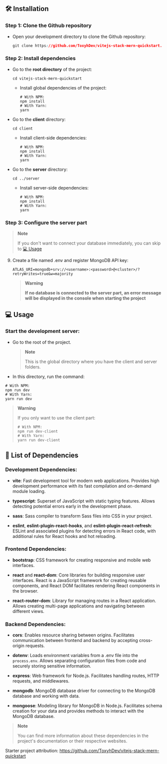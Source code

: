 ## 🛠️ Installation

### Step 1: Clone the Github repository

- Open your development directory to clone the Github repository:
  ```css
  git clone https://github.com/ToxyhDev/vitejs-stack-mern-quickstart.git
  ```

### Step 2: Install dependencies

- Go to the **root directory** of the project:

  ```shell
  cd vitejs-stack-mern-quickstart
  ```

  - Install global dependencies of the project:

    ```shell
    # With NPM:
    npm install
    # With Yarn:
    yarn
    ```

- Go to the **client** directory:

  ```shell
  cd client
  ```

  - Install client-side dependencies:

    ```shell
    # With NPM:
    npm install
    # With Yarn:
    yarn
    ```

- Go to the **server** directory:

  ```shell
  cd ../server
  ```

  - Install server-side dependencies:

    ```shell
    # With NPM:
    npm install
    # With Yarn:
    yarn
    ```

### Step 3: Configure the server part

> **Note**
>
> If you don't want to connect your database immediately, you can skip to [💻 Usage](#-usage)

9. Create a file named .env and register MongoDB API key:
   ```env
   ATLAS_URI=mongodb+srv://<username>:<password>@<cluster>/?retryWrites=true&w=majority
   ```
   > **Warning**
   >
   > **If no database is connected to the server part, an error message will be displayed in the console when starting the project**

## 💻 Usage

### Start the development server:

- Go to the root of the project.

  > **Note**
  >
  > This is the global directory where you have the client and server folders.

- In this directory, run the command:

```shell
# With NPM:
npm run dev
# With Yarn:
yarn run dev
```

> **Warning**
>
> If you only want to use the client part:
>
> ```shell
> # With NPM:
> npm run dev-client
> # With Yarn:
> yarn run dev-client
> ```

## 🔩 List of Dependencies

### Development Dependencies:

- **vite**: Fast development tool for modern web applications. Provides high development performance with its fast compilation and on-demand module loading.

- **typescript**: Superset of JavaScript with static typing features. Allows detecting potential errors early in the development phase.

- **sass**: Sass compiler to transform Sass files into CSS in your project.

- **eslint**, **eslint-plugin-react-hooks**, and **eslint-plugin-react-refresh**: ESLint and associated plugins for detecting errors in React code, with additional rules for React hooks and hot reloading.

### Frontend Dependencies:

- **bootstrap**: CSS framework for creating responsive and mobile web interfaces.

- **react** and **react-dom**: Core libraries for building responsive user interfaces. React is a JavaScript framework for creating reusable components, and React DOM facilitates rendering React components in the browser.

- **react-router-dom**: Library for managing routes in a React application. Allows creating multi-page applications and navigating between different views.

### Backend Dependencies:

- **cors**: Enables resource sharing between origins. Facilitates communication between frontend and backend by accepting cross-origin requests.

- **dotenv**: Loads environment variables from a .env file into the `process.env`. Allows separating configuration files from code and securely storing sensitive information.

- **express**: Web framework for Node.js. Facilitates handling routes, HTTP requests, and middlewares.

- **mongodb**: MongoDB database driver for connecting to the MongoDB database and working with data.

- **mongoose**: Modeling library for MongoDB in Node.js. Facilitates schema creation for your data and provides methods to interact with the MongoDB database.

> **Note**
>
> You can find more information about these dependencies in the project's documentation or their respective websites.

Starter project attribution: https://github.com/ToxyhDev/vitejs-stack-mern-quickstart
